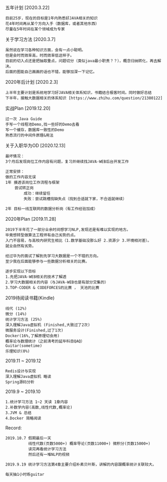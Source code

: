 五年计划 [2020.3.22]
```text
目前25岁，现在的目标是1年内熟悉好JAVA相关的知识
花4年时间再从某个方向入手（数据库，或者其他东西）
尽量在5年时间在某个领域成为专家
```
关于学习方法 [2020.3.7]
```
虽然说在学习各种知识方面，会有一点小聪明。
但是会时而效率高，时而效率低这样子。
目前的切入点还是把抽取重点，问题切分（类似java最小职责？？），概念归纳转化，再去解决。
后面的图能自己画画的话也不错，能够加深一下记忆。
```
2020年后计划 [2020.2.3]
```
上半年主要计划是系统地学习好JAVA相关体系知识，书籍结合极客时间。同时做好总结
下半年，接触大数据相关的体系知识 [https://www.zhihu.com/question/21380122]
```

实战Plan [2019.12.20]
```
过一次 Java Guide
手写一个线程池Demo,找一些好的Demo去看
写一个缓存，数据库一致性的Demo
熟悉流行的中间件原理&用法
```

关于入职华为OD [2020.12.13]
```
最坏情况：
3个月后发现岗位工作内容有问题，复习并继续找JAVA-WEB后台开发工作

正常安排：
做的工作内容无误
1年 摸透该岗位工作流程与框架
    尝试转正岗
        成功：继续留任
        失败：尝试跳槽找缺失点（找到合适就下家，不合适就继续）

2年 目标一线互联网的数据分析岗（有工作经验加成）
```

2020年Plan [2019.11.28]
```
2019下半年花了一部分业余时间想学习NLP,发现还是有难以实现的地方。
毕竟想转型做算法工程师有自己劣势的点。
入门不容易，与高校内研究生相比（1.数学基础没那么好 2.资源少 3.环境相对差）。
就业自然有劣势。

经过华为的面试了解到先学习大数据是一个不错的方向。
至少我在后面能够参与一些数据分析相关的比赛。

逐步实现以下目标
1.先把JAVA-WEB相关的技术了解透
2.学习大数据相关的内容（与JAVA-WEB也是有部分交集的）
3.TOP-CODER & CODEFORCES的比赛 ， 天池的比赛
```

2019待阅读书籍(Kindle)
```$xslt
线代 (12%)
微分 (14%)
统计学习方法 (25%)
深入理解Java虚拟机 (Finished,大致过了2次)
微服务设计(Finished,过了1次)
Docker(16%,了解原理切会用)
概率论与数理统计（之前清考的延毕科目QAQ）
Guitar(sometime)
乐理知识(0%)
```

2019.11 ~ 2019.12
```.env
Redis设计与实现
深入理解Java虚拟机 略读
Spring源码分析
```


2019.9 ~ 2019.10
```$xslt
1.统计学习方法 1~2 天读 1章内容
2.补数学内容(高数,线性代数,概率论)
3.JVM & 总结
4.Docker 简略阅读
```

Record:
```$xslt
2019.10.7 假期最后一天
          线性代数(页数5000+) 概率导论(页数11000+) 微积分(页数15000+)
          读完再看统计学习方法
          然后还有一堆NLP的视频

2019.9.19 统计学习方法第4章主要介绍朴素贝叶斯，讲解的内容跟概率统计关联较大。
```

```$xslt
每天抽1小时练guitar
```
